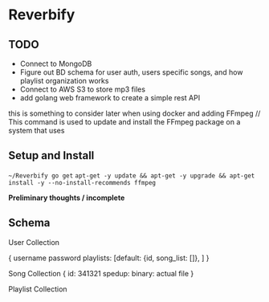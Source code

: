 # Reverbify

## TODO
- Connect to MongoDB
- Figure out BD schema for user auth, users specific songs, and how playlist organization works
- Connect to AWS S3 to store mp3 files
- add golang web framework to create a simple rest API


this is something to consider later when using docker and adding FFmpeg
// This command is used to update and install the FFmpeg package on a system that uses

## Setup and Install
`~/Reverbify go get`
`apt-get -y update && apt-get -y upgrade && apt-get install -y --no-install-recommends ffmpeg`

**Preliminary thoughts / incomplete**

## Schema

User Collection

{
username
password
playlists: [default: {id, song_list: []}, ]
}

Song Collection
{
id: 341321
spedup: 
binary: actual file
}


Playlist Collection
